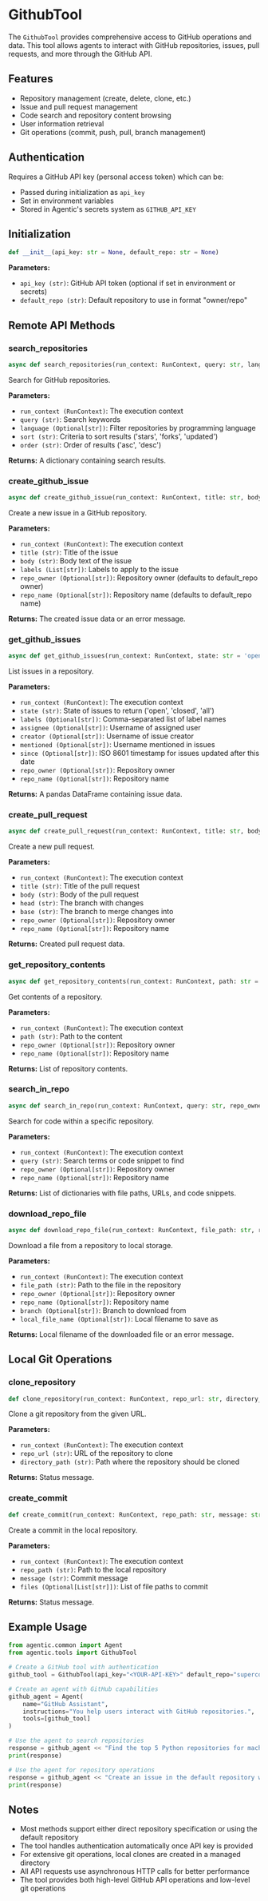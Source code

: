 # GithubTool

The `GithubTool` provides comprehensive access to GitHub operations and data. This tool allows agents to interact with GitHub repositories, issues, pull requests, and more through the GitHub API.

## Features

- Repository management (create, delete, clone, etc.)
- Issue and pull request management
- Code search and repository content browsing
- User information retrieval
- Git operations (commit, push, pull, branch management)

## Authentication

Requires a GitHub API key (personal access token) which can be:

- Passed during initialization as `api_key`
- Set in environment variables
- Stored in Agentic's secrets system as `GITHUB_API_KEY`

## Initialization

```python
def __init__(api_key: str = None, default_repo: str = None)
```

**Parameters:**

- `api_key (str)`: GitHub API token (optional if set in environment or secrets)
- `default_repo (str)`: Default repository to use in format "owner/repo"

## Remote API Methods

### search_repositories

```python
async def search_repositories(run_context: RunContext, query: str, language: Optional[str] = None, sort: str = 'stars', order: str = 'desc') -> dict
```

Search for GitHub repositories.

**Parameters:**

- `run_context (RunContext)`: The execution context
- `query (str)`: Search keywords
- `language (Optional[str])`: Filter repositories by programming language
- `sort (str)`: Criteria to sort results ('stars', 'forks', 'updated')
- `order (str)`: Order of results ('asc', 'desc')

**Returns:**
A dictionary containing search results.

### create_github_issue

```python
async def create_github_issue(run_context: RunContext, title: str, body: str, labels: List[str] = None, repo_owner: Optional[str] = None, repo_name: Optional[str] = None) -> Dict[str, Any]
```

Create a new issue in a GitHub repository.

**Parameters:**

- `run_context (RunContext)`: The execution context
- `title (str)`: Title of the issue
- `body (str)`: Body text of the issue
- `labels (List[str])`: Labels to apply to the issue
- `repo_owner (Optional[str])`: Repository owner (defaults to default_repo owner)
- `repo_name (Optional[str])`: Repository name (defaults to default_repo name)

**Returns:**
The created issue data or an error message.

### get_github_issues

```python
async def get_github_issues(run_context: RunContext, state: str = 'open', labels: Optional[str] = None, assignee: Optional[str] = None, creator: Optional[str] = None, mentioned: Optional[str] = None, since: Optional[str] = None, repo_owner: Optional[str] = None, repo_name: Optional[str] = None) -> pd.DataFrame
```

List issues in a repository.

**Parameters:**

- `run_context (RunContext)`: The execution context
- `state (str)`: State of issues to return ('open', 'closed', 'all')
- `labels (Optional[str])`: Comma-separated list of label names
- `assignee (Optional[str])`: Username of assigned user
- `creator (Optional[str])`: Username of issue creator
- `mentioned (Optional[str])`: Username mentioned in issues
- `since (Optional[str])`: ISO 8601 timestamp for issues updated after this date
- `repo_owner (Optional[str])`: Repository owner
- `repo_name (Optional[str])`: Repository name

**Returns:**
A pandas DataFrame containing issue data.

### create_pull_request

```python
async def create_pull_request(run_context: RunContext, title: str, body: str, head: str, base: str, repo_owner: Optional[str] = None, repo_name: Optional[str] = None) -> Dict[str, Any]
```

Create a new pull request.

**Parameters:**

- `run_context (RunContext)`: The execution context
- `title (str)`: Title of the pull request
- `body (str)`: Body of the pull request
- `head (str)`: The branch with changes
- `base (str)`: The branch to merge changes into
- `repo_owner (Optional[str])`: Repository owner
- `repo_name (Optional[str])`: Repository name

**Returns:**
Created pull request data.

### get_repository_contents

```python
async def get_repository_contents(run_context: RunContext, path: str = '', repo_owner: Optional[str] = None, repo_name: Optional[str] = None) -> List[Dict[str, Any]]
```

Get contents of a repository.

**Parameters:**

- `run_context (RunContext)`: The execution context
- `path (str)`: Path to the content
- `repo_owner (Optional[str])`: Repository owner
- `repo_name (Optional[str])`: Repository name

**Returns:**
List of repository contents.

### search_in_repo

```python
async def search_in_repo(run_context: RunContext, query: str, repo_owner: Optional[str] = None, repo_name: Optional[str] = None) -> List[Dict[str, str]]
```

Search for code within a specific repository.

**Parameters:**

- `run_context (RunContext)`: The execution context
- `query (str)`: Search terms or code snippet to find
- `repo_owner (Optional[str])`: Repository owner
- `repo_name (Optional[str])`: Repository name

**Returns:**
List of dictionaries with file paths, URLs, and code snippets.

### download_repo_file

```python
async def download_repo_file(run_context: RunContext, file_path: str, repo_owner: Optional[str] = None, repo_name: Optional[str] = None, branch: Optional[str] = None, local_file_name: Optional[str] = None) -> str
```

Download a file from a repository to local storage.

**Parameters:**

- `run_context (RunContext)`: The execution context
- `file_path (str)`: Path to the file in the repository
- `repo_owner (Optional[str])`: Repository owner
- `repo_name (Optional[str])`: Repository name
- `branch (Optional[str])`: Branch to download from
- `local_file_name (Optional[str])`: Local filename to save as

**Returns:**
Local filename of the downloaded file or an error message.

## Local Git Operations

### clone_repository

```python
def clone_repository(run_context: RunContext, repo_url: str, directory_path: str) -> str
```

Clone a git repository from the given URL.

**Parameters:**

- `run_context (RunContext)`: The execution context
- `repo_url (str)`: URL of the repository to clone
- `directory_path (str)`: Path where the repository should be cloned

**Returns:**
Status message.

### create_commit

```python
def create_commit(run_context: RunContext, repo_path: str, message: str, files: Optional[List[str]] = None) -> str
```

Create a commit in the local repository.

**Parameters:**

- `run_context (RunContext)`: The execution context
- `repo_path (str)`: Path to the local repository
- `message (str)`: Commit message
- `files (Optional[List[str]])`: List of file paths to commit

**Returns:**
Status message.

## Example Usage

```python
from agentic.common import Agent
from agentic.tools import GithubTool

# Create a GitHub tool with authentication
github_tool = GithubTool(api_key="<YOUR-API-KEY>" default_repo="supercog-ai/agentic")

# Create an agent with GitHub capabilities
github_agent = Agent(
    name="GitHub Assistant",
    instructions="You help users interact with GitHub repositories.",
    tools=[github_tool]
)

# Use the agent to search repositories
response = github_agent << "Find the top 5 Python repositories for machine learning"
print(response)

# Use the agent for repository operations
response = github_agent << "Create an issue in the default repository with title 'Update documentation' and body 'The installation docs need updating.'"
print(response)
```

## Notes

- Most methods support either direct repository specification or using the default repository
- The tool handles authentication automatically once API key is provided
- For extensive git operations, local clones are created in a managed directory
- All API requests use asynchronous HTTP calls for better performance
- The tool provides both high-level GitHub API operations and low-level git operations
